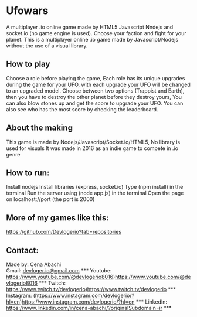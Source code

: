 # Ufowars
A multiplayer .io online game made by HTML5 Javascript Nndejs and socket.io (no game engine is used).
Choose your faction and fight for your planet. This is a multiplayer online .io game made by Javascript/Nodejs without the use of a visual library.

## How to play
Choose a role before playing the game, Each role has its unique upgrades during the game for your UFO, with each upgrade your UFO will be changed to an upgraded model.
Choose between two options (Trappist and Earth), then you have to destroy the other planet before they destroy yours, You can also blow stones up and get the score to upgrade your UFO.
You can also see who has the most score by checking the leaderboard.

## About the making
This game is made by Nodejs/Javascript/Socket.io/HTML5, No library is used for visuals
It was made in 2016 as an indie game to compete in .io genre

## How to run:
Install nodejs
Install libraries (express, socket.io)
Type (npm install) in the terminal
Run the server using (node app.js) in the terminal
Open the page on localhost://port (the port is 2000)

## More of my games like this:
https://github.com/Devlogerio?tab=repositories

## Contact:
Made by: Cena Abachi  
Gmail: devloger.io@gmail.com *** 
Youtube: https://www.youtube.com/@devlogerio8016)https://www.youtube.com/@devlogerio8016 *** 
Twitch: https://www.twitch.tv/devlogerio)https://www.twitch.tv/devlogerio *** 
Instagram: (https://www.instagram.com/devlogerio/?hl=en)https://www.instagram.com/devlogerio/?hl=en *** 
LinkedIn: https://www.linkedin.com/in/cena-abachi/?originalSubdomain=ir *** 

